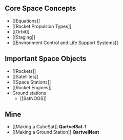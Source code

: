 ## Core Space Concepts
- [[Equations]]
- [[Rocket Propulsion Types]]
- [[Orbit]]
- [[Staging]]
- [[Environment Control and Life Support Systems]]

## Important Space Objects
- [[Rockets]]
- [[Satellites]]
- [[Space Stations]]
- [[Rocket Engines]]
- Ground stations
    - [[SatNOGS]]

## Mine
- [[Making a CubeSat]] **QartvelSat-1**
- [[Making a Ground Station]] **QartvelNest**

